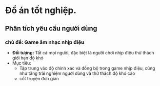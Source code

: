 # Đồ án tốt nghiệp.
## Phân tích yêu cầu người dùng
### chủ đề: Game âm nhạc nhịp điệu
- **Đối tượng:** Tất cả mọi người, đặc biệt là người chơi nhịp điệu thử thách giới hạn độ khó
- Mục tiêu:
	- Tập trung vào độ chính xác và đồng bộ trong game nhịp điệu, cũng như tăng trải nghiệm người dùng và thử thách độ khó cao
	- cốt truyện đơn giản